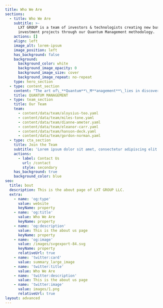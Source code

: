 ```yaml
---
title: Who We Are
sections:
  - title: Who We Are
    subtitle: >-
      LXT GROUP is a team of investors & technologists creating new business and
      investment projects through our Quantum Management methodology.
    actions: []
    align: left
    image_alt: lorem-ipsum
    image_position: left
    has_background: false
    background:
      background_color: white
      background_image_opacity: 0
      background_image_size: cover
      background_image_repeat: no-repeat
    type: hero_section
  - type: content_section
    content: "The art of\_**Quantum**\_M**anagement**\_lies in discovering methods for gathering information about the unobservable and preparing for all forms of success and failure while keeping the box closed. An effective\_**quantum**\_manager will resist super-\"imposing\" and instead ensure superposition.\n\nLayering this practice with advanced & intuitive Artificial Intelligence insights enables LXT GROUP to grow our investment portfolio via our own exchange & brokerage service.\n\n.\n"
    title: QUANTUM MANAGEMENT
  - type: team_section
    title: Our Team
    team:
      - content/data/team/aloysius-teo.yaml
      - content/data/team/miles-tone.yaml
      - content/data/team/dianne-ameter.yaml
      - content/data/team/eleanor-carr.yaml
      - content/data/team/hanson-deck.yaml
      - content/data/team/gordon-norman.yaml
  - type: cta_section
    title: Join the Team
    subtitle: 'Lorem ipsum dolor sit amet, consectetur adipiscing elit.'
    actions:
      - label: Contact Us
        url: /contact
        style: secondary
    has_background: true
    background_color: blue
seo:
  title: bout
  description: This is the about page of LXT GROUP LLC.
  extra:
    - name: 'og:type'
      value: website
      keyName: property
    - name: 'og:title'
      value: Who We Are
      keyName: property
    - name: 'og:description'
      value: This is the about us page
      keyName: property
    - name: 'og:image'
      value: /images/svgexport-84.svg
      keyName: property
      relativeUrl: true
    - name: 'twitter:card'
      value: summary_large_image
    - name: 'twitter:title'
      value: Who We Are
    - name: 'twitter:description'
      value: This is the about us page
    - name: 'twitter:image'
      value: images/1.png
      relativeUrl: true
layout: advanced
---
```

